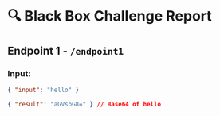 # 🔍 Black Box Challenge Report

## Endpoint 1 - `/endpoint1`

### Input:
```json
{ "input": "hello" }

{ "result": "aGVsbG8=" } // Base64 of hello
